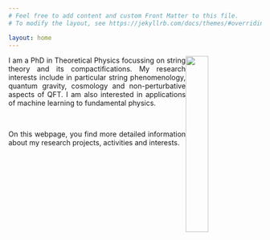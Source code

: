 ```yaml
---
# Feel free to add content and custom Front Matter to this file.
# To modify the layout, see https://jekyllrb.com/docs/themes/#overriding-theme-defaults

layout: home
---
```


<img style="float: right;" src="{{site.url}}images/profile01.JPG" width="30%" height="auto">

<p align="justify">
I am a PhD in Theoretical Physics focussing on string theory and its compactifications. My research interests include in particular string phenomenology, quantum gravity, cosmology and non-perturbative aspects of QFT. I am also interested in applications of machine learning to fundamental physics.
</p> 
<br>
<p align="justify", width="100px" >
On this webpage, you find more detailed information about my research projects, activities and interests.
</p> 


